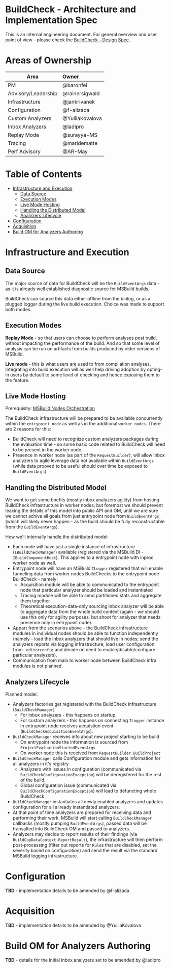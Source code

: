 
# BuildCheck - Architecture and Implementation Spec

This is an internal engineering document. For general overview and user point of view - please check the [BuildCheck - Design Spec](BuildCheck.md).

# Areas of Ownership

| Area     |      Owner     |
|----------|:-------------|
| PM                  | @baronfel |
| Advisory/Leadership | @rainersigwald |
| Infrastructure      | @jankrivanek |
| Configuration       | @f-alizada   |
| Custom Analyzers    | @YuliiaKovalova |
| Inbox Analyzers     | @ladipro |
| Replay Mode         | @surayya-MS |
| Tracing             | @maridematte |
| Perf Advisory       | @AR-May |

# Table of Contents

- [Infrastructure and Execution](#infrastructure-and-execution)
   * [Data Source](#data-source)
   * [Execution Modes](#execution-modes)
   * [Live Mode Hosting](#live-mode-hosting)
   * [Handling the Distributed Model](#handling-the-distributed-model)
   * [Analyzers Lifecycle](#analyzers-lifecycle)
- [Configuration](#configuration)
- [Acquisition](#acquisition)
- [Build OM for Analyzers Authoring](#build-om-for-analyzers-authoring)

# Infrastructure and Execution

## Data Source

The major source of data for BuildCheck will be the `BuildEventArgs` data - as it is already well established diagnostic source for MSBuild builds.

BuildCheck can source this data either offline from the binlog, or as a plugged logger during the live build execution. Choice was made to support both modes.

## Execution Modes

**Replay Mode** - so that users can choose to perform analyses post build, without impacting the performance of the build. And so that some level of analysis can be run on artifacts from builds produced by older versions of MSBuild.

**Live mode** - this is what users are used to from compilation analyses. Integrating into build execution will as well help driving adoption by opting-in users by default to some level of checking and hence exposing them to the feature.

## Live Mode Hosting

Prerequisity: [MSBuild Nodes Orchestration](../../wiki/Nodes-Orchestration.md#orchestration)

The BuildCheck infrastructure will be prepared to be available concurrently within the `entrypoint node` as well as in the additional `worker nodes`. There are 2 reasons for this:
* BuildCheck will need to recognize custom analyzers packages during the evaluation time - so some basic code related to BuildCheck will need to be present in the worker node.
* Presence in worker node (as part of the `RequestBuilder`), will allow inbox analyzers to agile leverage data not available within `BuildEventArgs` (while data prooved to be useful should over time be exposed to `BuildEventArgs`)

## Handling the Distributed Model

We want to get some bnefits (mostly inbox analyzers agility) from hosting BuildCheck infrastructure in worker nodes, but foremost we should prevent leaking the details of this model into public API and OM, until we are sure we cannot achive all goals from just entrypoint node from `BuildEventArgs` (which will likely never happen - as the build should be fully reconstructable from the `BuildEventArgs`).

How we'll internally handle the distributed model:
* Each node will have just a single instance of infrastructure (`IBuildCheckManager`) available (registered via the MSBuild DI - `IBuildComponentHost`). This applies to a entrypoint node with inproc worker node as well.
* Entrypoint node will have an MSBuild `ILogger` registered that will enable funneling data from worker nodes BuildChecks to the entrypoint node BuildCheck - namely:
    * Acquisition module will be able to communicated to the entrypoint node that particular analyzer should be loaded and instantiated
    * Tracing module will be able to send partitioned stats and aggregate them together
    * Theoretical execution-data-only sourcing inbox analyzer will be able to aggregate data from the whole build context (again - we should use this only for agility purposes, but shoot for analyzer that needs presence only in entrypoint node).
* Appart from the scenarios above - the BuildCheck infrastructure modules in individual nodes should be able to function independently (namely - load the inbox analyzers that should live in nodes; send the analyzers reports via logging infrastructure; load user configuration from `.editorconfig` and decide on need to enable/disable/configure particular analyzers).
* Communication from main to worker node between BuildCheck infra modules is not planned.

## Analyzers Lifecycle

Planned model:
* Analyzers factories get registered with the BuildCheck infrastructure (`BuildCheckManager`)
    * For inbox analyzers - this happens on startup.
    * For custom analyzers - this happens on connecting `ILogger` instance in entrypoint node receives acquistion event (`BuildCheckAcquisitionEventArgs`).
* `BuildCheckManager` receives info about new project starting to be build
    * On entrypoint node the information is sourced from `ProjectEvaluationStartedEventArgs`
    * On worker node this is received from `RequestBuilder.BuildProject`
* `BuildCheckManager` calls Configuration module and gets information for all analyzers in it's registry
    * Analyzers with issues in configuration (communicated via `BuildCheckConfigurationException`) will be deregistered for the rest of the build.
    * Global configuration issue (communicated via `BuildCheckConfigurationException`) will lead to defuncting whole BuildCheck.
* `BuildCheckManager` instantiates all newly enabled analyzers and updates configuration for all allready instantiated analyzers.
* At that point of time analyzers are prepared for receiving data and performing their work. MSBuild will start calling `BuildCheckManager` callbacks (mostly pumping `BuildEventArgs`), passed data will be transalted into BuildCheck OM and passed to analyzers.
* Analyzers may decide to report results of their findings (via `BuildCopDataContext.ReportResult`), the infrastructure will then perform post-processing (filter out reports for `Rule`s that are disabled, set the severity based on configuration) and send the result via the standard MSBuild logging infrastructure.

# Configuration

**TBD** - implementation details to be amended by @f-alizada 

# Acquisition

**TBD** - implementation details to be amended by @YuliiaKovalova


# Build OM for Analyzers Authoring

**TBD** - details for the initial inbox analyzers set to be amended by @ladipro